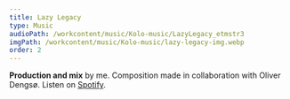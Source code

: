 ```yaml
---
title: Lazy Legacy
type: Music
audioPath: /workcontent/music/Kolo-music/LazyLegacy_etmstr3
imgPath: /workcontent/music/Kolo-music/lazy-legacy-img.webp
order: 2
---
```

**Production and mix** by me.
Composition made in collaboration with Oliver Dengsø.
Listen on [Spotify](https://open.spotify.com/track/3nNpxwma0gqAjTc3hvFqXs?si=6cf7754b8fd24ab8).